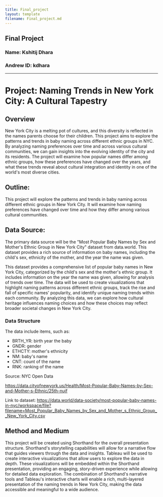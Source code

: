 ```yaml
---
title: Final_project
layout: template
filename: Final_project.md
---
```

## Final Project

### Name: Kshitij Dhara
### Andrew ID: kdhara

---
# Project: Naming Trends in New York City: A Cultural Tapestry
## Overview
New York City is a melting pot of cultures, and this diversity is reflected in the names parents choose for their children. This project aims to explore the patterns and trends in baby naming across different ethnic groups in NYC. By analyzing naming preferences over time and across various cultural communities, we can gain insights into the evolving identity of the city and its residents. The project will examine how popular names differ among ethnic groups, how these preferences have changed over the years, and what these trends reveal about cultural integration and identity in one of the world's most diverse cities.
## Outline:
This project will explore the patterns and trends in baby naming across different ethnic groups in New York City. It will examine how naming preferences have changed over time and how they differ among various cultural communities.
## Data Source:
The primary data source will be the "Most Popular Baby Names by Sex and Mother's Ethnic Group in New York City" dataset from data.world. This dataset provides a rich source of information on baby names, including the child's sex, ethnicity of the mother, and the year the name was given.

This dataset provides a comprehensive list of popular baby names in New York City, categorized by the child's sex and the mother's ethnic group. It includes information on the year the name was given, allowing for analysis of trends over time. The data will be used to create visualizations that highlight naming patterns across different ethnic groups, track the rise and fall of specific names' popularity, and identify unique naming trends within each community. By analyzing this data, we can explore how cultural heritage influences naming choices and how these choices may reflect broader societal changes in New York City.

### Data Structure
The data include items, such as:

- BRTH_YR: birth year the baby
- GNDR: gender
- ETHCTY: mother's ethnicity
- NM: baby's name
- CNT: count of the name
- RNK: ranking of the name

Source: NYC Open Data

https://data.cityofnewyork.us/Health/Most-Popular-Baby-Names-by-Sex-and-Mother-s-Ethnic/25th-nujf

Link to dataset: https://data.world/data-society/most-popular-baby-names-in-nyc/workspace/file?filename=Most_Popular_Baby_Names_by_Sex_and_Mother_s_Ethnic_Group__New_York_City.csv

## Method and Medium
This project will be created using Shorthand for the overall presentation structure. Shorthand's storytelling capabilities will allow for a narrative flow that guides viewers through the data and insights. Tableau will be used to create interactive visualizations that allow users to explore the data in depth. These visualizations will be embedded within the Shorthand presentation, providing an engaging, story-driven experience while allowing for detailed data exploration. The combination of Shorthand's narrative tools and Tableau's interactive charts will enable a rich, multi-layered presentation of the naming trends in New York City, making the data accessible and meaningful to a wide audience.